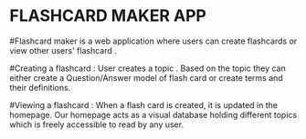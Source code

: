 # FLASHCARD MAKER APP
#Flashcard maker is a web application where users can create flashcards or view other users' flashcard .

#Creating a flashcard : User creates a topic . Based on the topic they can either create a Question/Answer model of flash card or create terms and their definitions.

#Viewing a flashcard : When a flash card is created, it is updated in the homepage. Our homepage acts as a visual database holding different topics which is freely accessible to read by any user.